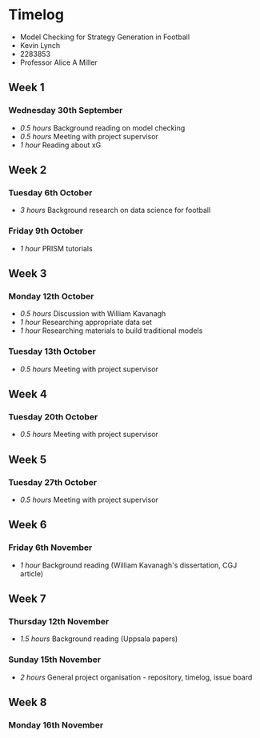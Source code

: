 # Timelog

* Model Checking for Strategy Generation in Football
* Kevin Lynch
* 2283853
* Professor Alice A Miller

## Week 1

### Wednesday 30th September

* *0.5 hours* Background reading on model checking
* *0.5 hours* Meeting with project supervisor
* *1 hour* Reading about xG

## Week 2

### Tuesday 6th October

* *3 hours* Background research on data science for football

### Friday 9th October

* *1 hour* PRISM tutorials

## Week 3

### Monday 12th October

* *0.5 hours* Discussion with William Kavanagh
* *1 hour* Researching appropriate data set
* *1 hour* Researching materials to build traditional models

### Tuesday 13th October

* *0.5 hours* Meeting with project supervisor

## Week 4

### Tuesday 20th October

* *0.5 hours* Meeting with project supervisor

## Week 5

### Tuesday 27th October

* *0.5 hours* Meeting with project supervisor

## Week 6

### Friday 6th November

* *1 hour* Background reading (William Kavanagh's dissertation, CGJ article)

## Week 7

### Thursday 12th November
* *1.5 hours* Background reading (Uppsala papers)

### Sunday 15th November

* *2 hours* General project organisation - repository, timelog, issue board

## Week 8

### Monday 16th November
